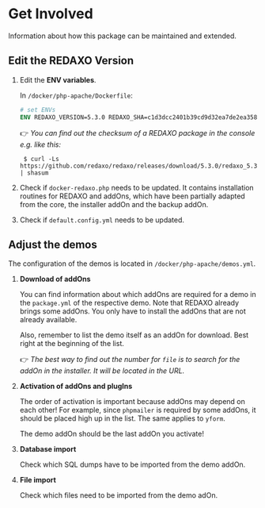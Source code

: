 # Get Involved

Information about how this package can be maintained and extended.

## Edit the REDAXO Version

1. Edit the __ENV variables__.

    In `/docker/php-apache/Dockerfile`:

    ```dockerfile
    # set ENVs
    ENV REDAXO_VERSION=5.3.0 REDAXO_SHA=c1d3dcc2401b39cd9d32ea7de2ea358683ce81ceb8a5845f7a79937adcd5048e
    ```

    :point_right: _You can find out the checksum of a REDAXO package in the console e.g. like this:_

        $ curl -Ls https://github.com/redaxo/redaxo/releases/download/5.3.0/redaxo_5.3.0.zip | shasum

2. Check if `docker-redaxo.php` needs to be updated. It contains installation routines for REDAXO and addOns, which have been partially adapted from the core, the installer addOn and the backup addOn.

3. Check if `default.config.yml` needs to be updated.

## Adjust the demos

The configuration of the demos is located in `/docker/php-apache/demos.yml`.

1. __Download of addOns__

     You can find information about which addOns are required for a demo in the `package.yml` of the respective demo. Note that REDAXO already brings some addOns. You only have to install the addOns that are not already available.
    
    Also, remember to list the demo itself as an addOn for download. Best right at the beginning of the list.
    
    :point_right: _The best way to find out the number for `file` is to search for the addOn in the installer. It will be located in the URL._

2. __Activation of addOns and plugIns__

    The order of activation is important because addOns may depend on each other! For example, since `phpmailer` is required by some addOns, it should be placed high up in the list. The same applies to `yform`.
    
    The demo addOn should be the last addOn you activate!

3. __Database import__

    Check which SQL dumps have to be imported from the demo addOn.

4. __File import__

    Check which files need to be imported from the demo adOn.
